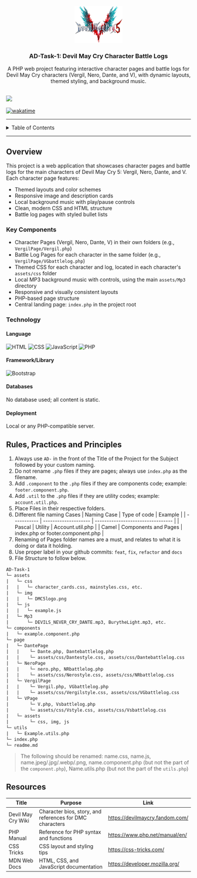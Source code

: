 <a name="readme-top"></a>

<br/>

<div align="center">
  <a href="https://github.com/zyx-0314/">
    <img src="./assets/img/DMC5logo.png" alt="DMC5 Logo" width="130" height="100">
  </a>
  <h3 align="center">AD-Task-1: Devil May Cry Character Battle Logs</h3>
</div>

<div align="center">
  A PHP web project featuring interactive character pages and battle logs for Devil May Cry characters (Vergil, Nero, Dante, and V), with dynamic layouts, themed styling, and background music.
</div>

<br />

![](https://visit-counter.vercel.app/counter.png?page=Aiden017/AD-Task-1)

[![wakatime](https://wakatime.com/badge/user/144d2c3f-82f0-440d-89df-023ce97ebda9/project/a7f5fd6b-285c-44b7-b1d1-1c92f3afe7b8.svg)](https://wakatime.com/badge/user/144d2c3f-82f0-440d-89df-023ce97ebda9/project/a7f5fd6b-285c-44b7-b1d1-1c92f3afe7b8)

---

<details>
  <summary>Table of Contents</summary>
  <ol>
    <li>
      <a href="#overview">Overview</a>
      <ol>
        <li><a href="#key-components">Key Components</a></li>
        <li><a href="#technology">Technology</a></li>
      </ol>
    </li>
    <li><a href="#rules-practices-and-principles">Rules, Practices and Principles</a></li>
    <li><a href="#resources">Resources</a></li>
  </ol>
</details>

---

## Overview

This project is a web application that showcases character pages and battle logs for the main characters of Devil May Cry 5: Vergil, Nero, Dante, and V. Each character page features:
- Themed layouts and color schemes
- Responsive image and description cards
- Local background music with play/pause controls
- Clean, modern CSS and HTML structure
- Battle log pages with styled bullet lists

### Key Components

- Character Pages (Vergil, Nero, Dante, V) in their own folders (e.g., `VergilPage/Vergil.php`)
- Battle Log Pages for each character in the same folder (e.g., `VergilPage/VGbattlelog.php`)
- Themed CSS for each character and log, located in each character's `assets/css` folder
- Local MP3 background music with controls, using the main `assets/Mp3` directory
- Responsive and visually consistent layouts
- PHP-based page structure
- Central landing page: `index.php` in the project root

### Technology

#### Language
![HTML](https://img.shields.io/badge/HTML-E34F26?style=for-the-badge&logo=html5&logoColor=white)
![CSS](https://img.shields.io/badge/CSS-1572B6?style=for-the-badge&logo=css3&logoColor=white)
![JavaScript](https://img.shields.io/badge/JavaScript-F7DF1E?style=for-the-badge&logo=javascript&logoColor=white)
![PHP](https://img.shields.io/badge/PHP-777BB4?style=for-the-badge&logo=php&logoColor=white)

#### Framework/Library
![Bootstrap](https://img.shields.io/badge/Bootstrap-7952B3?style=for-the-badge&logo=bootstrap&logoColor=white)

#### Databases
No database used; all content is static.

#### Deployment
Local or any PHP-compatible server.

## Rules, Practices and Principles

1. Always use `AD-` in the front of the Title of the Project for the Subject followed by your custom naming.
2. Do not rename `.php` files if they are pages; always use `index.php` as the filename.
3. Add `.component` to the `.php` files if they are components code; example: `footer.component.php`.
4. Add `.util` to the `.php` files if they are utility codes; example: `account.util.php`.
5. Place Files in their respective folders.
6. Different file naming Cases
   | Naming Case | Type of code         | Example                           |
   | ----------- | -------------------- | --------------------------------- |
   | Pascal      | Utility              | Account.util.php                  |
   | Camel       | Components and Pages | index.php or footer.component.php |
8. Renaming of Pages folder names are a must, and relates to what it is doing or data it holding.
9. Use proper label in your github commits: `feat`, `fix`, `refactor` and `docs`
10. File Structure to follow below.

```
AD-Task-1
└─ assets
|   └─ css
|   |   └─ character_cards.css, mainstyles.css, etc.
|   └─ img
|   |   └─ DMC5logo.png
|   └─ js
|   |   └─ example.js
|   └─ Mp3
|       └─ DEVILS_NEVER_CRY_DANTE.mp3, BurytheLight.mp3, etc.
└─ components
|   └─ example.component.php
└─ page
|   └─ DantePage
|   |    └─ Dante.php, Dantebattlelog.php
|   |    └─ assets/css/Dantestyle.css, assets/css/Dantebattlelog.css
|   └─ NeroPage
|   |    └─ nero.php, NRbattlelog.php
|   |    └─ assets/css/Nerostyle.css, assets/css/NRbattlelog.css
|   └─ VergilPage
|   |    └─ Vergil.php, VGbattlelog.php
|   |    └─ assets/css/Vergilstyle.css, assets/css/VGbattlelog.css
|   └─ VPage
|        └─ V.php, Vsbattlelog.php
|        └─ assets/css/Vstyle.css, assets/css/Vsbattlelog.css
|   └─ assets
|        └─ css, img, js
└─ utils
|   └─ Example.utils.php
└─ index.php
└─ readme.md
```
> The following should be renamed: name.css, name.js, name.jpeg/.jpg/.webp/.png, name.component.php (but not the part of the `component.php`), Name.utils.php (but not the part of the `utils.php`)

## Resources

| Title        | Purpose                                                        | Link          |
| ------------ | -------------------------------------------------------------- | ------------- |
| Devil May Cry Wiki | Character bios, story, and references for DMC characters | https://devilmaycry.fandom.com/ |
| PHP Manual   | Reference for PHP syntax and functions                         | https://www.php.net/manual/en/ |
| CSS Tricks   | CSS layout and styling tips                                    | https://css-tricks.com/ |
| MDN Web Docs | HTML, CSS, and JavaScript documentation                        | https://developer.mozilla.org/ |
